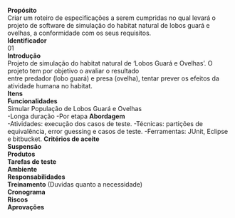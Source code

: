 **Propósito**  
Criar um roteiro de especificações a serem cumpridas no qual levará o projeto de software  de simulação do habitat   natural de lobos guará e ovelhas, a conformidade com os seus requisitos.  
**Identificador**     
01  
**Introdução**  
Projeto de simulação do habitat natural de ‘Lobos Guará e Ovelhas’. O projeto tem por objetivo o avaliar o resultado   
entre predador (lobo guará) e presa (ovelha), tentar prever os efeitos da atividade humana no habitat.  
**Itens**  
**Funcionalidades**   
Simular População de Lobos Guará e Ovelhas   
    -Longa duração
    -Por etapa
**Abordagem**  
   -Atividades: execução dos casos de teste.
   -Técnicas: partições de equivalência, error guessing e casos de teste.
   -Ferramentas: JUnit, Eclipse e bitbucket.
**Critérios de aceite**  
**Suspensão**  
**Produtos**  
**Tarefas de teste**  
**Ambiente**  
**Responsabilidades**  
**Treinamento** (Duvidas quanto a necessidade)  
**Cronograma**  
**Riscos**  
**Aprovações**